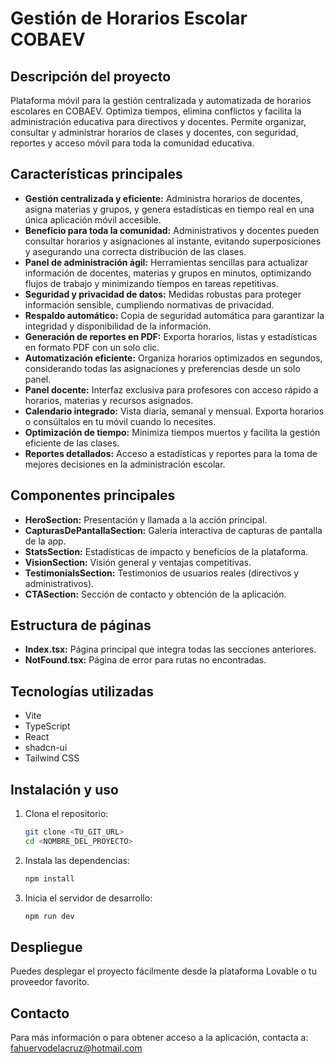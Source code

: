 # Gestión de Horarios Escolar COBAEV

## Descripción del proyecto

Plataforma móvil para la gestión centralizada y automatizada de horarios escolares en COBAEV. Optimiza tiempos, elimina conflictos y facilita la administración educativa para directivos y docentes. Permite organizar, consultar y administrar horarios de clases y docentes, con seguridad, reportes y acceso móvil para toda la comunidad educativa.

## Características principales

- **Gestión centralizada y eficiente:** Administra horarios de docentes, asigna materias y grupos, y genera estadísticas en tiempo real en una única aplicación móvil accesible.
- **Beneficio para toda la comunidad:** Administrativos y docentes pueden consultar horarios y asignaciones al instante, evitando superposiciones y asegurando una correcta distribución de las clases.
- **Panel de administración ágil:** Herramientas sencillas para actualizar información de docentes, materias y grupos en minutos, optimizando flujos de trabajo y minimizando tiempos en tareas repetitivas.
- **Seguridad y privacidad de datos:** Medidas robustas para proteger información sensible, cumpliendo normativas de privacidad.
- **Respaldo automático:** Copia de seguridad automática para garantizar la integridad y disponibilidad de la información.
- **Generación de reportes en PDF:** Exporta horarios, listas y estadísticas en formato PDF con un solo clic.
- **Automatización eficiente:** Organiza horarios optimizados en segundos, considerando todas las asignaciones y preferencias desde un solo panel.
- **Panel docente:** Interfaz exclusiva para profesores con acceso rápido a horarios, materias y recursos asignados.
- **Calendario integrado:** Vista diaria, semanal y mensual. Exporta horarios o consúltalos en tu móvil cuando lo necesites.
- **Optimización de tiempo:** Minimiza tiempos muertos y facilita la gestión eficiente de las clases.
- **Reportes detallados:** Acceso a estadísticas y reportes para la toma de mejores decisiones en la administración escolar.

## Componentes principales

- **HeroSection:** Presentación y llamada a la acción principal.
- **CapturasDePantallaSection:** Galería interactiva de capturas de pantalla de la app.
- **StatsSection:** Estadísticas de impacto y beneficios de la plataforma.
- **VisionSection:** Visión general y ventajas competitivas.
- **TestimonialsSection:** Testimonios de usuarios reales (directivos y administrativos).
- **CTASection:** Sección de contacto y obtención de la aplicación.

## Estructura de páginas

- **Index.tsx:** Página principal que integra todas las secciones anteriores.
- **NotFound.tsx:** Página de error para rutas no encontradas.

## Tecnologías utilizadas

- Vite
- TypeScript
- React
- shadcn-ui
- Tailwind CSS

## Instalación y uso

1. Clona el repositorio:
   ```sh
   git clone <TU_GIT_URL>
   cd <NOMBRE_DEL_PROYECTO>
   ```
2. Instala las dependencias:
   ```sh
   npm install
   ```
3. Inicia el servidor de desarrollo:
   ```sh
   npm run dev
   ```

## Despliegue

Puedes desplegar el proyecto fácilmente desde la plataforma Lovable o tu proveedor favorito.

## Contacto

Para más información o para obtener acceso a la aplicación, contacta a: fahuervodelacruz@hotmail.com
